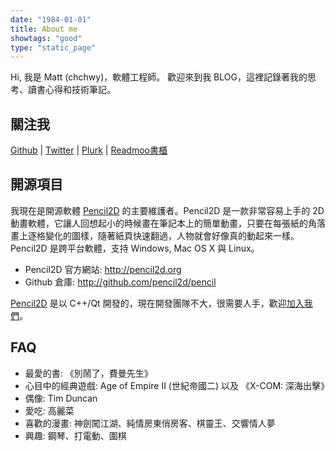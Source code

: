 ```yaml
---
date: "1984-01-01"
title: About me
showtags: "good"
type: "static_page"
---
```


Hi, 我是 Matt (chchwy)，軟體工程師。
歡迎來到我 BLOG，這裡記錄著我的思考、讀書心得和技術筆記。

## 關注我

[<i class="fa fa-github fa-fw"></i> Github](http://github.com/chchwy) |
[<i class="fa fa-twitter fa-fw"></i>Twitter](http://twitter.com/chchwy) |
[<i class="fa fa-pinterest fa-fw"></i>Plurk](http://www.plurk.com/chchwy) |
[<i class="fa fa-book fa-fw"></i>Readmoo書櫃](http://www.anobii.com/chchwy)

## 開源項目

我現在是開源軟體 [Pencil2D][0] 的主要維護者。Pencil2D 是一款非常容易上手的 2D 動畫軟體，它讓人回想起小的時候畫在筆記本上的簡單動畫，只要在每張紙的角落畫上逐格變化的圖樣，隨著紙頁快速翻過，人物就會好像真的動起來一樣。 Pencil2D 是跨平台軟體，支持 Windows, Mac OS X 與 Linux。

- Pencil2D 官方網站: <http://pencil2d.org>
- Github 倉庫: <http://github.com/pencil2d/pencil>

[Pencil2D][0] 是以 C++/Qt 開發的，現在開發團隊不大，很需要人手，歡迎[加入我們][1]。

[0]: http://pencil2d.org "Pencil2D"
[1]: http://github.com/pencil2d/pencil "Pencil2D development"

## FAQ

- 最愛的書: 《別鬧了，費曼先生》
- 心目中的經典遊戲: Age of Empire II (世紀帝國二) 以及 《X-COM: 深海出擊》
- 偶像: Tim Duncan
- 愛吃: 高麗菜
- 喜歡的漫畫: 神劍闖江湖、純情房東俏房客、棋靈王、交響情人夢
- 興趣: 鋼琴、打電動、圍棋
